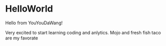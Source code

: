 # HelloWorld

Hello from YouYouDaWang!

Very excited to start learning coding and anlytics.
Mojo and fresh fish taco are my favorate
